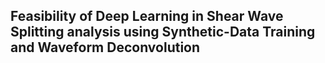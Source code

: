 ## Feasibility of Deep Learning in Shear Wave Splitting analysis using Synthetic-Data Training and Waveform Deconvolution
